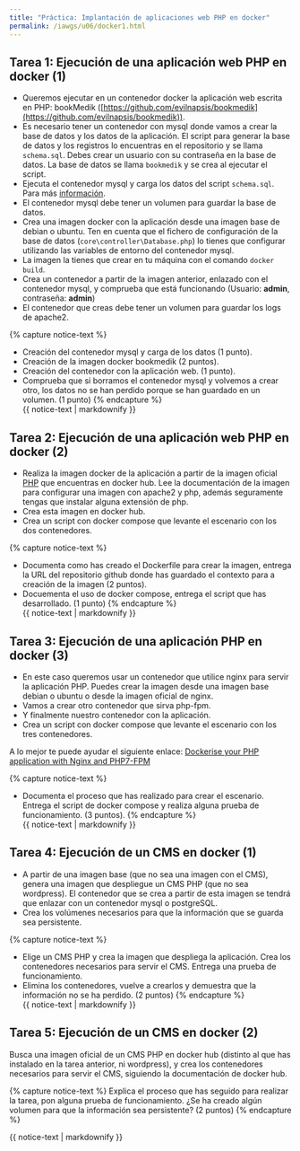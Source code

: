 ```yaml
---
title: "Práctica: Implantación de aplicaciones web PHP en docker"
permalink: /iawgs/u06/docker1.html
---
```


## Tarea 1: Ejecución de una aplicación web PHP en docker (1)

* Queremos ejecutar en un contenedor docker la aplicación web escrita en PHP: bookMedik ([https://github.com/evilnapsis/bookmedik](https://github.com/evilnapsis/bookmedik)).
* Es necesario tener un contenedor con mysql donde vamos a crear la base de datos y los datos de la aplicación. El script para generar la base de datos y los registros lo encuentras en el repositorio y se llama `schema.sql`. Debes crear un usuario con su contraseña en la base de datos. La base de datos se llama `bookmedik` y se crea al ejecutar el script.
* Ejecuta el contenedor mysql y carga los datos del script `schema.sql`. Para más [información](https://gist.github.com/spalladino/6d981f7b33f6e0afe6bb).
* El contenedor mysql debe tener un volumen para guardar la base de datos.
* Crea una imagen docker con la aplicación desde una imagen base de debian o ubuntu. Ten en cuenta que el fichero de configuración de la base de datos (`core\controller\Database.php`) lo tienes que configurar utilizando las variables de entorno del contenedor mysql.
* La imagen la tienes que crear en tu máquina con el comando `docker build`.
* Crea un contenedor a partir de la imagen anterior, enlazado con el contenedor mysql, y comprueba que está funcionando (Usuario: **admin**, contraseña: **admin**)
* El contenedor que creas debe tener un volumen para guardar los logs de apache2.

{% capture notice-text %} 
* Creación del contenedor mysql y carga de los datos (1 punto).
* Creación de la imagen docker bookmedik (2 puntos).
* Creación del contenedor con la aplicación web. (1 punto).
* Comprueba que si borramos el contenedor mysql y volvemos a crear otro, los datos no se han perdido porque se han guardado en un volumen. (1 punto)
{% endcapture %}<div class="notice--info">{{ notice-text | markdownify }}</div>

## Tarea 2: Ejecución de una aplicación web PHP en docker (2)

* Realiza la imagen docker de la aplicación a partir de la imagen oficial [PHP](https://hub.docker.com/_/php/) que encuentras en docker hub. Lee la documentación de la imagen para configurar una imagen con apache2 y php, además seguramente tengas que instalar alguna extensión de php.
* Crea esta imagen en docker hub.
* Crea un script con docker compose que levante el escenario con los dos contenedores.


{% capture notice-text %} 
* Documenta como has creado el Dockerfile para crear la imagen, entrega la URL del repositorio github donde has guardado el contexto para a creación de la imagen (2 puntos).
* Docuementa el uso de docker compose, entrega el script que has desarrollado. (1 punto)
{% endcapture %}<div class="notice--info">{{ notice-text | markdownify }}</div>

## Tarea 3: Ejecución de una aplicación PHP en docker (3)

* En este caso queremos usar un contenedor que utilice nginx para servir la aplicación PHP. Puedes crear la imagen desde una imagen base debian o ubuntu o desde la imagen oficial de nginx.
* Vamos a crear otro contenedor que sirva php-fpm.
* Y finalmente nuestro contenedor con la aplicación.
* Crea un script con docker compose que levante el escenario con los tres contenedores.

A lo mejor te puede ayudar el siguiente enlace: [Dockerise your PHP application with Nginx and PHP7-FPM](http://geekyplatypus.com/dockerise-your-php-application-with-nginx-and-php7-fpm/)


{% capture notice-text %} 
* Documenta el proceso que has realizado para crear el escenario. Entrega el script de docker compose y realiza alguna prueba de funcionamiento. (3 puntos).
{% endcapture %}<div class="notice--info">{{ notice-text | markdownify }}</div>


## Tarea 4: Ejecución de un CMS en docker (1)

* A partir de una imagen base (que no sea una imagen con el CMS), genera una imagen que despliegue un CMS PHP (que no sea wordpress). El contenedor que se crea a partir de esta imagen se tendrá que enlazar con un contenedor mysql o postgreSQL.
* Crea los volúmenes necesarios para que la información que se guarda sea persistente.

{% capture notice-text %} 
* Elige un CMS PHP y crea la imagen que despliega la aplicación. Crea los contenedores necesarios para servir el CMS. Entrega una prueba de funcionamiento.
* Elimina los contenedores, vuelve a crearlos y demuestra que la información no se ha perdido.
	(2 puntos)
{% endcapture %}<div class="notice--info">{{ notice-text | markdownify }}</div>

## Tarea 5: Ejecución de un CMS en docker (2)

Busca una imagen oficial de un CMS PHP en docker hub (distinto al que has instalado en la tarea anterior, ni wordpress), y crea los contenedores necesarios para servir el CMS, siguiendo la documentación de docker hub.

{% capture notice-text %} 
Explica el proceso que has seguido para realizar la tarea, pon alguna prueba de funcionamiento. ¿Se ha creado algún volumen para que la información sea persistente?
	(2 puntos)
{% endcapture %}<div class="notice--info">{{ notice-text | markdownify }}</div>

